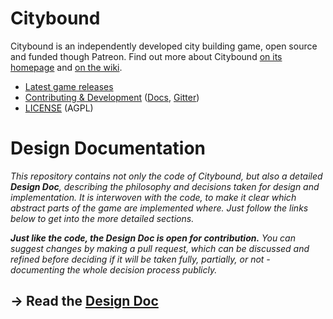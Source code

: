# Citybound

Citybound is an independently developed city building game, open source and funded though Patreon.
Find out more about Citybound [on its homepage](http://cityboundsim.com) and [on the wiki](https://github.com/aeickhoff/citybound/wiki).

* [Latest game releases](https://github.com/aeickhoff/citybound/releases)
* [Contributing & Development](CONTRIBUTING.md) ([Docs](http://citybound.github.io/citybound), [Gitter](https://gitter.im/citybound/Lobby))
* [LICENSE](LICENSE.txt) (AGPL)

# Design Documentation

*This repository contains not only the code of Citybound, but also a detailed **Design Doc**, describing the philosophy and decisions taken for design and implementation. It is interwoven with the code, to make it clear which abstract parts of the game are implemented where. Just follow the links below to get into the more detailed sections.*

***Just like the code, the Design Doc is open for contribution.** You can suggest changes by making a pull request, which can be discussed and refined before deciding if it will be taken fully, partially, or not - documenting the whole decision process publicly.*

## → Read the [Design Doc](src/game/README.md)
